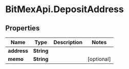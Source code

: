 # BitMexApi.DepositAddress

## Properties
Name | Type | Description | Notes
------------ | ------------- | ------------- | -------------
**address** | **String** |  | 
**memo** | **String** |  | [optional] 


